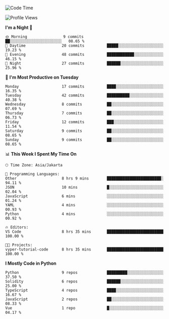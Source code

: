 <!--START_SECTION:waka-->
![Code Time](http://img.shields.io/badge/Code%20Time-1%2C459%20hrs%2058%20mins-blue)

![Profile Views](http://img.shields.io/badge/Profile%20Views-2-blue)

**I'm a Night 🦉** 

```text
🌞 Morning                9 commits           ██░░░░░░░░░░░░░░░░░░░░░░░   08.65 % 
🌆 Daytime                20 commits          █████░░░░░░░░░░░░░░░░░░░░   19.23 % 
🌃 Evening                48 commits          ████████████░░░░░░░░░░░░░   46.15 % 
🌙 Night                  27 commits          ██████░░░░░░░░░░░░░░░░░░░   25.96 % 
```
📅 **I'm Most Productive on Tuesday** 

```text
Monday                   17 commits          ████░░░░░░░░░░░░░░░░░░░░░   16.35 % 
Tuesday                  42 commits          ██████████░░░░░░░░░░░░░░░   40.38 % 
Wednesday                8 commits           ██░░░░░░░░░░░░░░░░░░░░░░░   07.69 % 
Thursday                 7 commits           ██░░░░░░░░░░░░░░░░░░░░░░░   06.73 % 
Friday                   12 commits          ███░░░░░░░░░░░░░░░░░░░░░░   11.54 % 
Saturday                 9 commits           ██░░░░░░░░░░░░░░░░░░░░░░░   08.65 % 
Sunday                   9 commits           ██░░░░░░░░░░░░░░░░░░░░░░░   08.65 % 
```


📊 **This Week I Spent My Time On** 

```text
🕑︎ Time Zone: Asia/Jakarta

💬 Programming Languages: 
Other                    8 hrs 9 mins        ████████████████████████░   94.11 % 
JSON                     10 mins             █░░░░░░░░░░░░░░░░░░░░░░░░   02.04 % 
JavaScript               6 mins              ░░░░░░░░░░░░░░░░░░░░░░░░░   01.24 % 
YAML                     4 mins              ░░░░░░░░░░░░░░░░░░░░░░░░░   00.93 % 
Python                   4 mins              ░░░░░░░░░░░░░░░░░░░░░░░░░   00.92 % 

🔥 Editors: 
VS Code                  8 hrs 35 mins       █████████████████████████   100.00 % 

🐱‍💻 Projects: 
vyper-tutorial-code      8 hrs 35 mins       █████████████████████████   100.00 % 
```

**I Mostly Code in Python** 

```text
Python                   9 repos             █████████░░░░░░░░░░░░░░░░   37.50 % 
Solidity                 6 repos             ██████░░░░░░░░░░░░░░░░░░░   25.00 % 
TypeScript               4 repos             ████░░░░░░░░░░░░░░░░░░░░░   16.67 % 
JavaScript               2 repos             ██░░░░░░░░░░░░░░░░░░░░░░░   08.33 % 
Vue                      1 repo              █░░░░░░░░░░░░░░░░░░░░░░░░   04.17 % 
```




<!--END_SECTION:waka-->
